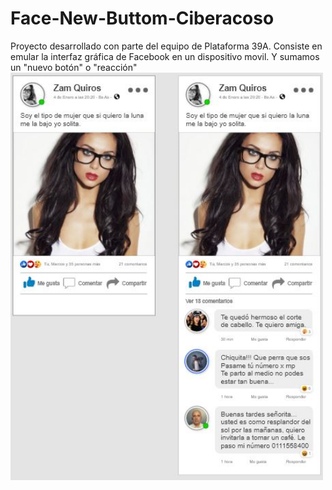 # Face-New-Buttom-Ciberacoso
Proyecto desarrollado con parte del equipo de Plataforma 39A. Consiste en emular la interfaz gráfica de Facebook en un dispositivo movil. Y sumamos un "nuevo botón" o "reacción"
<br>
<img src="/img/Mokup.JPG" alt="Mokup de la pagina" style="width: 500px;">
